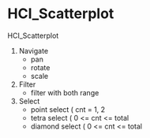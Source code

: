 # HCI_Scatterplot
HCI_Scatterplot

1. Navigate
    - pan
    - rotate
    - scale
2. Filter
    - filter with both range
3. Select
    - point select ( cnt = 1, 2
    - tetra select ( 0 <= cnt <= total
    - diamond select ( 0 <= cnt <= total
